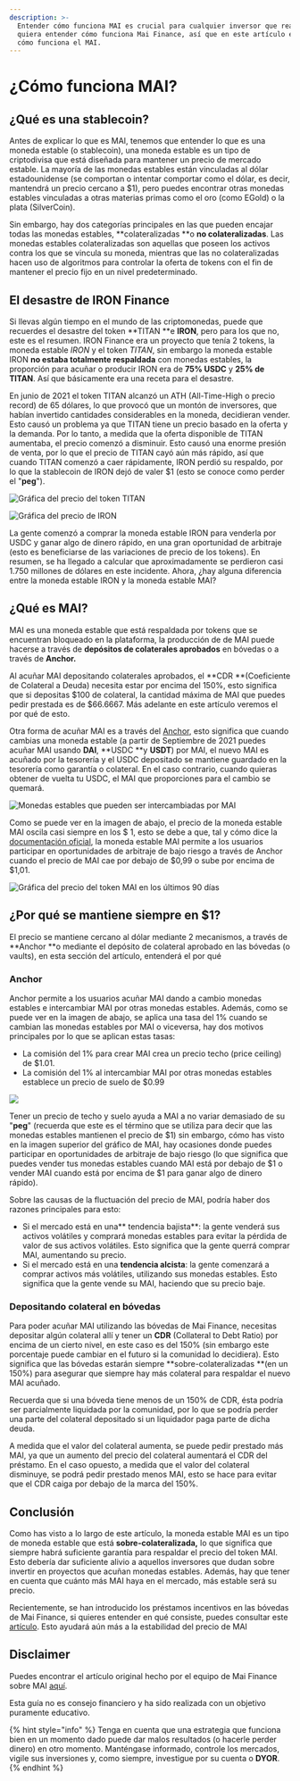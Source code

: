 ```yaml
---
description: >-
  Entender cómo funciona MAI es crucial para cualquier inversor que realmente
  quiera entender cómo funciona Mai Finance, así que en este artículo entenderá
  cómo funciona el MAI.
---
```


# ¿Cómo funciona MAI?

## ¿Qué es una stablecoin?

Antes de explicar lo que es MAI, tenemos que entender lo que es una moneda estable (o stablecoin), una moneda estable es un tipo de criptodivisa que está diseñada para mantener un precio de mercado estable. La mayoría de las monedas estables están vinculadas al dólar estadounidense (se comportan o intentar comportar como el dólar, es decir, mantendrá un precio cercano a $1), pero puedes encontrar otras monedas estables vinculadas a otras materias primas como el oro (como EGold) o la plata (SilverCoin).

Sin embargo, hay dos categorías principales en las que pueden encajar todas las monedas estables, **colateralizadas **o **no colateralizadas**. Las monedas estables colateralizadas son aquellas que poseen los activos contra los que se vincula su moneda, mientras que las no colateralizadas hacen uso de algoritmos para controlar la oferta de tokens con el fin de mantener el precio fijo en un nivel predeterminado.

## El desastre de IRON Finance

Si llevas algún tiempo en el mundo de las criptomonedas, puede que recuerdes el desastre del token **TITAN **e **IRON**, pero para los que no, este es el resumen. IRON Finance era un proyecto que tenía 2 tokens, la moneda estable _IRON_ y el token _TITAN_, sin embargo la moneda estable IRON **no estaba totalmente respaldada** con monedas estables, la proporción para acuñar o producir IRON era de **75% USDC** y **25% de TITAN**. Así que básicamente era una receta para el desastre. 

En junio de 2021 el token TITAN alcanzó un ATH (All-Time-High o precio record) de 65 dólares, lo que provocó que un montón de inversores, que habían invertido cantidades considerables en la moneda, decidieran vender. Esto causó un problema ya que TITAN tiene un precio basado en la oferta y la demanda. Por lo tanto, a medida que la oferta disponible de TITAN aumentaba, el precio comenzó a disminuir. Esto causó una enorme presión de venta, por lo que el precio de TITAN cayó aún más rápido, así que cuando TITAN comenzó a caer rápidamente, IRON perdió su respaldo, por lo que la stablecoin de IRON dejó de valer $1 (esto se conoce como perder el "**peg**").

![Gráfica del precio del token TITAN](.gitbook/assets/Iron.JPG)

![Gráfica del precio de IRON](.gitbook/assets/titan.JPG)

La gente comenzó a comprar la moneda estable IRON para venderla por USDC y ganar algo de dinero rápido, en una gran oportunidad de arbitraje (esto es beneficiarse de las variaciones de precio de los tokens). En resumen, se ha llegado a calcular que aproximadamente se perdieron casi 1.750 millones de dólares en este incidente. Ahora, ¿hay alguna diferencia entre la moneda estable IRON y la moneda estable MAI?

## ¿Qué es MAI?

MAI es una moneda estable que está respaldada por tokens que se encuentran bloqueado en la plataforma, la producción de de MAI puede hacerse a través de **depósitos de colaterales aprobados** en bóvedas o a través de **Anchor.** 

Al acuñar MAI depositando colaterales aprobados, el **CDR **(Coeficiente de Colateral a Deuda) necesita estar por encima del 150%, esto significa que si depositas $100 de colateral, la cantidad máxima de MAI que puedes pedir prestada es de $66.6667. Más adelante en este artículo veremos el por qué de esto. 

Otra forma de acuñar MAI es a través del [Anchor](https://app.mai.finance/anchor), esto significa que cuando cambias una moneda estable (a partir de Septiembre de 2021 puedes acuñar MAI usando **DAI**, **USDC **y **USDT**) por MAI, el nuevo MAI es acuñado por la tesorería y el USDC depositado se mantiene guardado en la tesorería como garantía o colateral. En el caso contrario, cuando quieras obtener de vuelta tu USDC, el MAI que proporciones para el cambio se quemará.

![Monedas estables que pueden ser intercambiadas por MAI](<.gitbook/assets/image (5).png>)

Como se puede ver en la imagen de abajo, el precio de la moneda estable MAI oscila casi siempre en los $ 1, esto se debe a que, tal y cómo dice la [documentación oficial](https://docs.mai.finance/stablecoin-economics), la moneda estable MAI permite a los usuarios participar en oportunidades de arbitraje de bajo riesgo a través de Anchor cuando el precio de MAI cae por debajo de $0,99 o sube por encima de $1,01.

![Gráfica del precio del token MAI en los últimos 90 días](<.gitbook/assets/image (7) (1) (1).png>)

## ¿Por qué se mantiene siempre en $1?

El precio se mantiene cercano al dólar mediante 2 mecanismos, a través de **Anchor **o mediante el depósito de colateral aprobado en las bóvedas (o vaults), en esta sección del artículo, entenderá el por qué

### Anchor

Anchor permite a los usuarios acuñar MAI dando a cambio monedas estables e intercambiar MAI por otras monedas estables. Además, como se puede ver en la imagen de abajo, se aplica una tasa del 1% cuando se cambian las monedas estables por MAI o viceversa, hay dos motivos principales por lo que se aplican estas tasas:

* La comisión del 1% para crear MAI crea un precio techo (price ceiling) de $1.01.
* La comisión del 1% al intercambiar MAI por otras monedas estables establece un precio de suelo de $0.99

![](<.gitbook/assets/image (9).png>)

Tener un precio de techo y suelo ayuda a MAI a no variar demasiado de su "**peg**" (recuerda que este es el término que se utiliza para decir que las monedas estables mantienen el precio de $1) sin embargo, cómo has visto en la imagen superior del gráfico de MAI, hay ocasiones donde puedes participar en oportunidades de arbitraje de bajo riesgo (lo que significa que puedes vender tus monedas estables cuando MAI está por debajo de $1 o vender MAI cuando está por encima de $1 para ganar algo de dinero rápido). 

Sobre las causas de la fluctuación del precio de MAI, podría haber dos razones principales para esto:

* Si el mercado está en una** tendencia bajista**: la gente venderá sus activos volátiles y comprará monedas estables para evitar la pérdida de valor de sus activos volátiles. Esto significa que la gente querrá comprar MAI, aumentando su precio.
* Si el mercado está en una **tendencia alcista**: la gente comenzará a comprar activos más volátiles, utilizando sus monedas estables. Esto significa que la gente vende su MAI, haciendo que su precio baje.

### Depositando colateral en bóvedas

Para poder acuñar MAI utilizando las bóvedas de Mai Finance, necesitas depositar algún colateral allí y tener un **CDR** (Collateral to Debt Ratio) por encima de un cierto nivel, en este caso es del 150% (sin embargo este porcentaje puede cambiar en el futuro si la comunidad lo decidiera). Esto significa que las bóvedas estarán siempre **sobre-colateralizadas **(en un 150%) para asegurar que siempre hay más colateral para respaldar el nuevo MAI acuñado. 

Recuerda que si una bóveda tiene menos de un 150% de CDR, ésta podría ser parcialmente liquidada por la comunidad, por lo que se podría perder una parte del colateral depositado si un liquidador paga parte de dicha deuda. 

A medida que el valor del colateral aumenta, se puede pedir prestado más MAI, ya que un aumento del precio del colateral aumentará el CDR del préstamo. En el caso opuesto, a medida que el valor del colateral disminuye, se podrá pedir prestado menos MAI, esto se hace para evitar que el CDR caiga por debajo de la marca del 150%.

## Conclusión

Como has visto a lo largo de este artículo, la moneda estable MAI es un tipo de moneda estable que está **sobre-colateralizada,** lo que significa que siempre habrá suficiente garantía para respaldar el precio del token MAI. Esto debería dar suficiente alivio a aquellos inversores que dudan sobre invertir en proyectos que acuñan monedas estables. Además, hay que tener en cuenta que cuánto más MAI haya en el mercado, más estable será su precio. 

Recientemente, se han introducido los préstamos incentivos en las bóvedas de Mai Finance, si quieres entender en qué consiste, puedes consultar este [artículo](prestamos-mai-depositos-incentivados.md). Esto ayudará aún más a la estabilidad del precio de MAI

## Disclaimer 

Puedes encontrar el artículo original hecho por el equipo de Mai Finance sobre MAI [aquí](https://docs.mai.finance/stablecoin-economics).

Esta guía no es consejo financiero y ha sido realizada con un objetivo puramente educativo. 

{% hint style="info" %}
Tenga en cuenta que una estrategia que funciona bien en un momento dado puede dar malos resultados (o hacerle perder dinero) en otro momento. Manténgase informado, controle los mercados, vigile sus inversiones y, como siempre, investigue por su cuenta o **DYOR**.
{% endhint %}

